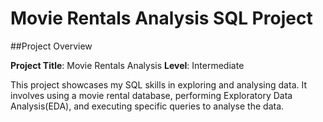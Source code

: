 # Movie Rentals Analysis SQL Project

##Project Overview

**Project Title**: Movie Rentals Analysis
**Level**: Intermediate

This project showcases my SQL skills in exploring and analysing data. It involves using a movie rental database, performing Exploratory Data Analysis(EDA), and executing specific queries to analyse the data.

